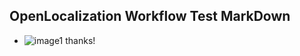 ## OpenLocalization Workflow Test MarkDown
* ![image1](.\f9d6f53c-d693-44e7-957e-6844899b3532.PNG) 
thanks!